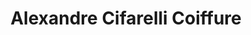 ---
title: "Alexandre Cifarelli Coiffure"
url: /saint-martin-dheres/alexandre-cifarelli-coiffure/
shop: Friseur
---
